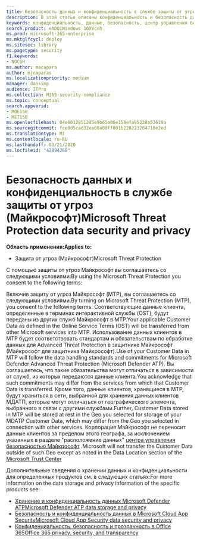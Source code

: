 ```yaml
---
title: Безопасность данных и конфиденциальность в службе защиты от угроз (Майкрософт)
description: В этой статье описаны конфиденциальность и безопасность данных службы.
keywords: конфиденциальность, данные, безопасность, центр управления безопасностью, сбор сведений
search.product: eADQiWindows 10XVcnh
ms.prod: microsoft-365-enterprise
ms.mktglfcycl: deploy
ms.sitesec: library
ms.pagetype: security
f1.keywords:
- NOCSH
ms.author: macapara
author: mjcaparas
ms.localizationpriority: medium
manager: dansimp
audience: ITPro
ms.collection: M365-security-compliance
ms.topic: conceptual
search.appverid:
- MOE150
- MET150
ms.openlocfilehash: 04e60128512d5e9b65a06e158efa95228a53619a
ms.sourcegitcommit: fce0d5cad32ea60a08ff001b228223284710e2ed
ms.translationtype: MT
ms.contentlocale: ru-RU
ms.lasthandoff: 03/21/2020
ms.locfileid: "42894268"
---
```

# <a name="microsoft-threat-protection-data-security-and-privacy"></a><span data-ttu-id="a88e3-104">Безопасность данных и конфиденциальность в службе защиты от угроз (Майкрософт)</span><span class="sxs-lookup"><span data-stu-id="a88e3-104">Microsoft Threat Protection data security and privacy</span></span>

<span data-ttu-id="a88e3-105">**Область применения:**</span><span class="sxs-lookup"><span data-stu-id="a88e3-105">**Applies to:**</span></span>
- <span data-ttu-id="a88e3-106">Защита от угроз (Майкрософт)</span><span class="sxs-lookup"><span data-stu-id="a88e3-106">Microsoft Threat Protection</span></span>



<span data-ttu-id="a88e3-107">С помощью защиты от угроз Майкрософт вы соглашаетесь со следующими условиями:</span><span class="sxs-lookup"><span data-stu-id="a88e3-107">By using the Microsoft Threat Protection you consent to the following terms:</span></span>

<span data-ttu-id="a88e3-108">Включив защиту от угроз Майкрософт (MTP), вы соглашаетесь со следующими условиями.</span><span class="sxs-lookup"><span data-stu-id="a88e3-108">By turning on Microsoft Threat Protection (MTP), you consent to the following terms.</span></span> <span data-ttu-id="a88e3-109">Соответствующие данные клиента, определенные в терминах интерактивной службы (OST), будут переданы из других служб Майкрософт в MTP.</span><span class="sxs-lookup"><span data-stu-id="a88e3-109">Your applicable Customer Data as defined in the Online Service Terms (OST) will be transferred from other Microsoft services into MTP.</span></span> <span data-ttu-id="a88e3-110">Использование данных клиентов в MTP будет соответствовать стандартам и обязательствам по обработке данных для Advanced Threat Protection в защитнике Майкрософт (Майкрософт для защитника Майкрософт).</span><span class="sxs-lookup"><span data-stu-id="a88e3-110">Use of your Customer Data in MTP will follow the data handling standards and commitments for Microsoft Defender Advanced Threat Protection (Microsoft Defender ATP).</span></span> <span data-ttu-id="a88e3-111">Вы соглашаетесь, что такие обязательства могут отличаться в зависимости от служб, из которых передаются данные клиента.</span><span class="sxs-lookup"><span data-stu-id="a88e3-111">You acknowledge that such commitments may differ from the services from which that Customer Data is transferred.</span></span> <span data-ttu-id="a88e3-112">Кроме того, данные клиентов, хранящиеся в MTP, будут храниться в сети, выбранной для хранения данных клиентов МДАТП, которые могут отличаться от географического элемента, выбранного в связи с другими службами.</span><span class="sxs-lookup"><span data-stu-id="a88e3-112">Further, Customer Data stored in MTP will be stored at rest in the Geo you selected for storage of your MDATP Customer Data, which may differ from the Geo you selected in connection with other services.</span></span> <span data-ttu-id="a88e3-113">Корпорация Майкрософт не переносит данные клиентов за пределом этого географа, за исключением указанных в разделе "расположение данных" [центра управления безопасностью Майкрософт](https://www.microsoft.com/trust-center) .</span><span class="sxs-lookup"><span data-stu-id="a88e3-113">Microsoft will not transfer the Customer Data outside of such Geo except as noted in the Data Location section of the [Microsoft Trust Center](https://www.microsoft.com/trust-center)</span></span>

<span data-ttu-id="a88e3-114">Дополнительные сведения о хранении данных и конфиденциальности для определенных продуктов см. в следующих статьях:</span><span class="sxs-lookup"><span data-stu-id="a88e3-114">For more information on the data storage and privacy information of the specific products see:</span></span>
- [<span data-ttu-id="a88e3-115">Хранение и конфиденциальность данных Microsoft Defender ATP</span><span class="sxs-lookup"><span data-stu-id="a88e3-115">Microsoft Defender ATP data storage and privacy</span></span>](https://docs.microsoft.com/windows/security/threat-protection/microsoft-defender-atp/data-storage-privacy)
- [<span data-ttu-id="a88e3-116">Безопасность и конфиденциальность данных в Microsoft Cloud App Security</span><span class="sxs-lookup"><span data-stu-id="a88e3-116">Microsoft Cloud App Security data security and privacy</span></span>](https://docs.microsoft.com/cloud-app-security/cas-compliance-trust)
- [<span data-ttu-id="a88e3-117">Конфиденциальность, безопасность и прозрачность в Office 365</span><span class="sxs-lookup"><span data-stu-id="a88e3-117">Office 365 privacy, security, and transparency</span></span>](https://docs.microsoft.com/office365/servicedescriptions/office-365-platform-service-description/privacy-security-and-transparency#advanced-threat-protection)
